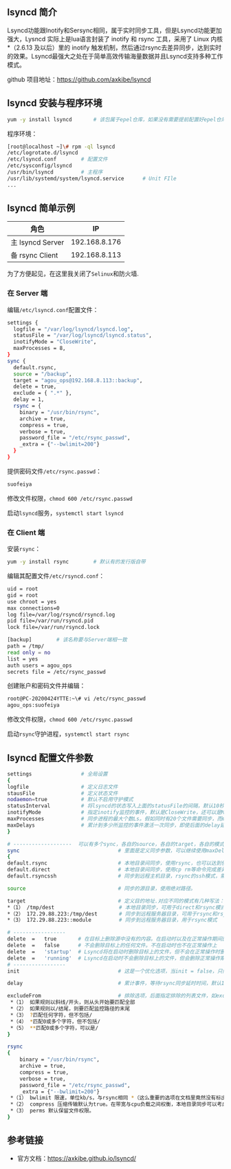 ## lsyncd 简介

Lsyncd功能跟Inotify和Sersync相同，属于实时同步工具，但是Lsyncd功能更加强大，Lysncd 实际上是lua语言封装了 inotify 和 rsync 工具，采用了 Linux 内核 *（2.6.13 及以后）里的 inotify 触发机制，然后通过rsync去差异同步，达到实时的效果。Lsyncd最强大之处在于简单高效传输海量数据并且Lsyncd支持多种工作模式。

github 项目地址：https://github.com/axkibe/lsyncd

## lsyncd 安装与程序环境

```bash
yum -y install lsyncd		# 该包属于epel仓库，如果没有需要提前配置好epel仓库
```

程序环境：

```bash
[root@localhost ~]\# rpm -ql lsyncd
/etc/logrotate.d/lsyncd
/etc/lsyncd.conf		# 配置文件
/etc/sysconfig/lsyncd
/usr/bin/lsyncd			# 主程序
/usr/lib/systemd/system/lsyncd.service		# Unit FIle
...
```

## lsyncd 简单示例

| 角色             | IP            |
| ---------------- | ------------- |
| 主 lsyncd Server | 192.168.8.176 |
| 备 rsync Client  | 192.168.8.113 |

为了方便起见，在这里我关闭了`Selinux`和防火墙.

### 在 Server 端

编辑`/etc/lsyncd.conf`配置文件：

```bash
settings {
  logfile = "/var/log/lsyncd/lsyncd.log",
  statusFile = "/var/log/lsyncd/lsyncd.status",
  inotifyMode = "CloseWrite",
  maxProcesses = 8,
} 
sync {
  default.rsync,
  source = "/backup",
  target = "agou_ops@192.168.8.113::backup",
  delete = true,
  exclude = { ".*" },
  delay = 1,
  rsync = {
    binary = "/usr/bin/rsync",
    archive = true,
    compress = true,
    verbose = true,
    password_file = "/etc/rsync_passwd",
    _extra = {"--bwlimit=200"}
  } 
}
```

提供密码文件`/etc/rsync.passwd`：

```bash
suofeiya
```

修改文件权限，`chmod 600 /etc/rsync.passwd`

启动`lsyncd`服务，`systemctl start lsyncd`

### 在 Client 端

安装`rsync`：

```bash
yum -y install rsync		# 默认有的发行版自带
```

编辑其配置文件`/etc/rsyncd.conf`：

```bash
uid = root
gid = root
use chroot = yes
max connections=0
log file=/var/log/rsyncd/rsyncd.log
pid file=/var/run/rsyncd.pid
lock file=/var/run/rsyncd.lock

[backup]		# 该名称要与Server端相一致
path = /tmp/
read only = no
list = yes
auth users = agou_ops
secrets file = /etc/rsync_passwd
```

创建账户和密码文件并编辑：

```bash
root@PC-20200424YTTE:~\# vi /etc/rsync_passwd
agou_ops:suofeiya
```

修改文件权限，`chmod 600 /etc/rsync.passwd`

启动`rsync`守护进程，`systemctl start rsync`

## lsyncd 配置文件参数

```bash
settings                # 全局设置
{
logfile                 # 定义日志文件
stausFile               # 定义状态文件
nodaemon=true           # 默认不启用守护模式
statusInterval          # 将lsyncd的状态写入上面的statusFile的间隔，默认10秒
inotifyMode             # 指定inotify监控的事件，默认是CloseWrite，还可以是Modify或CloseWrite or Modify
maxProcesses            # 同步进程的最大个数Ls。假如同时有20个文件需要同步，而maxProcesses = 8，则最大能看到有8个rysnc进程
maxDelays               # 累计到多少所监控的事件激活一次同步，即使后面的delay延迟时间还未到
}

# -------------------  可以有多个sync，各自的source，各自的target，各自的模式，互不影响。
sync                                # 里面是定义同步参数，可以继续使用maxDelays来重写settings的全局变量。一般第一个参数指定lsyncd以什么模式运行：rsync rsyncssh direct三种模式
{
default.rsync                       # 本地目录间同步，使用rsync，也可以达到使用ssh形式的远程rsync效果，或daemon方式连接远程rsyncd进程；
default.direct                      # 本地目录间同步，使用cp rm等命令完成差异文件备份；
default.rsyncssh                    # 同步到远程主机目录，rsync的ssh模式，需要使用key来认证

source                              # 同步的源目录，使用绝对路径。

target                              # 定义目的地址.对应不同的模式有几种写法：
*（1） /tmp/dest                     # 本地目录同步，可用于direct和rsync模式
*（2） 172.29.88.223:/tmp/dest       # 同步到远程服务器目录，可用于rsync和rsyncssh模式，拼接的命令类似于/usr/bin/rsync -ltsd --delete --include-from=- --exclude=* SOURCE TARGET，剩下的就是rsync的内容了，比如指定username，免密码同步
*（3） 172.29.88.223::module         # 同步到远程服务器目录，用于rsync模式

# -----------------
delete	=	true       # 在目标上删除源中没有的内容。在启动时以及在正常操作期间删除的内容
delete	=	false      # 不会删除目标上的任何文件。不在启动时也不在正常操作上
delete	=	'startup'  # Lsyncd将在启动时删除目标上的文件，但不会在正常操作时删除
delete	=	'running'  # Lsyncd在启动时不会删除目标上的文件，但会删除正常操作期间删除的文件
# -----------------
init                                # 这是一个优化选项，当init = false，只同步进程启动以后发生改动事件的文件，原有的目录即使有差异也不会同步。默认是true

delay                               # 累计事件，等待rsync同步延时时间，默认15秒 *（最大累计到1000个不可合并的事件）。也就是15s内监控目录下发生的改动，会累积到一次rsync同步，避免过于频繁的同步。 *（可合并的意思是，15s内两次修改了同一文件，最后只同步最新的文件）

excludeFrom                         # 排除选项，后面指定排除的列表文件，如excludeFrom = "/etc/lsyncd.exclude"如果是简单的排除，可以使用exclude = LIST。这里的排除规则写法与原生rsync有点不同，更为简单：监控路径里的任何部分匹配到一个文本，都会被排除，例如/bin/foo/bar可以匹配规则foo
 *（1） 如果规则以斜线/开头，则从头开始要匹配全部
 *（2） 如果规则以/结尾，则要匹配监控路径的末尾
 *（3） ?匹配任何字符，但不包括/
 *（4） *匹配0或多个字符，但不包括/
 *（5） **匹配0或多个字符，可以是/
}

rsync
{
    binary = "/usr/bin/rsync",
    archive = true,
    compress = true,
    verbose = true,
    password_file = "/etc/rsync_passwd",
    _extra = {"--bwlimit=200"}
 *（1） bwlimit 限速，单位kb/s，与rsync相同 *（这么重要的选项在文档里竟然没有标出）
 *（2） compress 压缩传输默认为true。在带宽与cpu负载之间权衡，本地目录同步可以考虑把它设为false
 *（3） perms 默认保留文件权限。
}
```

## 参考链接

* 官方文档：https://axkibe.github.io/lsyncd/